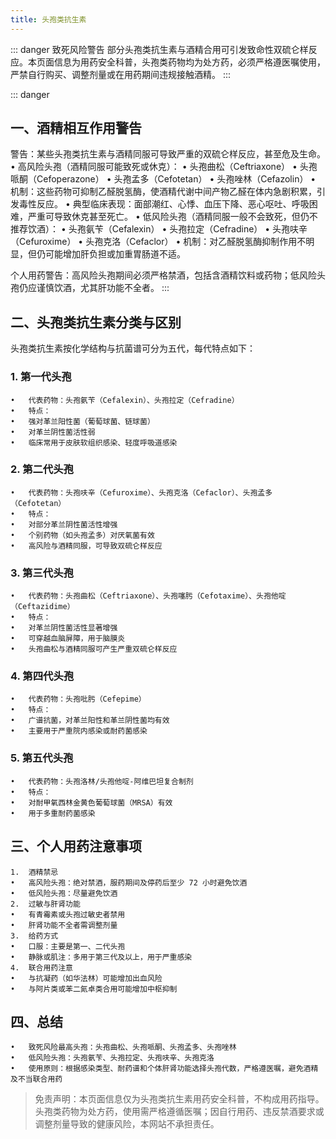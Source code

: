 ```yaml
---
title: 头孢类抗生素
---
```


::: danger 致死风险警告
部分头孢类抗生素与酒精合用可引发致命性双硫仑样反应。本页面信息为用药安全科普，头孢类药物均为处方药，必须严格遵医嘱使用，严禁自行购买、调整剂量或在用药期间违规接触酒精。
:::

::: danger 
## 一、酒精相互作用警告
警告：某些头孢类抗生素与酒精同服可导致严重的双硫仑样反应，甚至危及生命。
	•	高风险头孢（酒精同服可能致死或休克）：
	•	头孢曲松（Ceftriaxone）
	•	头孢哌酮（Cefoperazone）
	•	头孢孟多（Cefotetan）
	•	头孢唑林（Cefazolin）
	•	机制：这些药物可抑制乙醛脱氢酶，使酒精代谢中间产物乙醛在体内急剧积累，引发毒性反应。
	•	典型临床表现：面部潮红、心悸、血压下降、恶心呕吐、呼吸困难，严重可导致休克甚至死亡。
	•	低风险头孢（酒精同服一般不会致死，但仍不推荐饮酒）：
	•	头孢氨苄（Cefalexin）
	•	头孢拉定（Cefradine）
	•	头孢呋辛（Cefuroxime）
	•	头孢克洛（Cefaclor）
	•	机制：对乙醛脱氢酶抑制作用不明显，但仍可能增加肝负担或加重胃肠道不适。

个人用药警告：高风险头孢期间必须严格禁酒，包括含酒精饮料或药物；低风险头孢仍应谨慎饮酒，尤其肝功能不全者。
::: 

## 二、头孢类抗生素分类与区别
头孢类抗生素按化学结构与抗菌谱可分为五代，每代特点如下：

### 1. 第一代头孢
	•	代表药物：头孢氨苄（Cefalexin）、头孢拉定（Cefradine）
	•	特点：
	•	强对革兰阳性菌（葡萄球菌、链球菌）
	•	对革兰阴性菌活性弱
	•	临床常用于皮肤软组织感染、轻度呼吸道感染

### 2. 第二代头孢
	•	代表药物：头孢呋辛（Cefuroxime）、头孢克洛（Cefaclor）、头孢孟多（Cefotetan）
	•	特点：
	•	对部分革兰阴性菌活性增强
	•	个别药物（如头孢孟多）对厌氧菌有效
	•	高风险与酒精同服，可导致双硫仑样反应

### 3. 第三代头孢
	•	代表药物：头孢曲松（Ceftriaxone）、头孢噻肟（Cefotaxime）、头孢他啶（Ceftazidime）
	•	特点：
	•	对革兰阴性菌活性显著增强
	•	可穿越血脑屏障，用于脑膜炎
	•	头孢曲松与酒精同服可产生严重双硫仑样反应

### 4. 第四代头孢
	•	代表药物：头孢吡肟（Cefepime）
	•	特点：
	•	广谱抗菌，对革兰阳性和革兰阴性菌均有效
	•	主要用于严重院内感染或耐药菌感染

### 5. 第五代头孢
	•	代表药物：头孢洛林/头孢他啶-阿维巴坦复合制剂
	•	特点：
	•	对耐甲氧西林金黄色葡萄球菌（MRSA）有效
	•	用于多重耐药菌感染

## 三、个人用药注意事项
	1.	酒精禁忌
	•	高风险头孢：绝对禁酒，服药期间及停药后至少 72 小时避免饮酒
	•	低风险头孢：尽量避免饮酒
	2.	过敏与肝肾功能
	•	有青霉素或头孢过敏史者禁用
	•	肝肾功能不全者需调整剂量
	3.	给药方式
	•	口服：主要是第一、二代头孢
	•	静脉或肌注：多用于第三代及以上，用于严重感染
	4.	联合用药注意
	•	与抗凝药（如华法林）可能增加出血风险
	•	与阿片类或苯二氮卓类合用可能增加中枢抑制

## 四、总结
	•	致死风险最高头孢：头孢曲松、头孢哌酮、头孢孟多、头孢唑林
	•	低风险头孢：头孢氨苄、头孢拉定、头孢呋辛、头孢克洛
	•	使用原则：根据感染类型、耐药谱和个体肝肾功能选择头孢代数，严格遵医嘱，避免酒精及不当联合用药


> 免责声明：本页面信息仅为头孢类抗生素用药安全科普，不构成用药指导。头孢类药物为处方药，使用需严格遵循医嘱；因自行用药、违反禁酒要求或调整剂量导致的健康风险，本网站不承担责任。
```